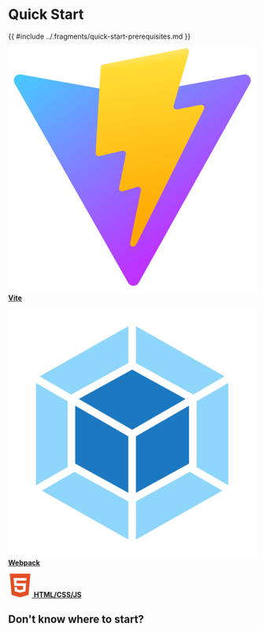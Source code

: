 # Quick Start

{{ #include ../.fragments/quick-start-prerequisites.md }}

<div class="card-wrapper">
<!-- two newlines here to create separate <p>'s for each image -->

[![Vite Logo](../img/vite.svg) **Vite**](./vite.md)

[![Webpack Logo](../img/webpack.svg) **Webpack**](./webpack.md)

[![HTML5 Logo](../img/HTML5.svg) **HTML/CSS/JS**](./html-css-js.md)

</div>

## Don't know where to start?
